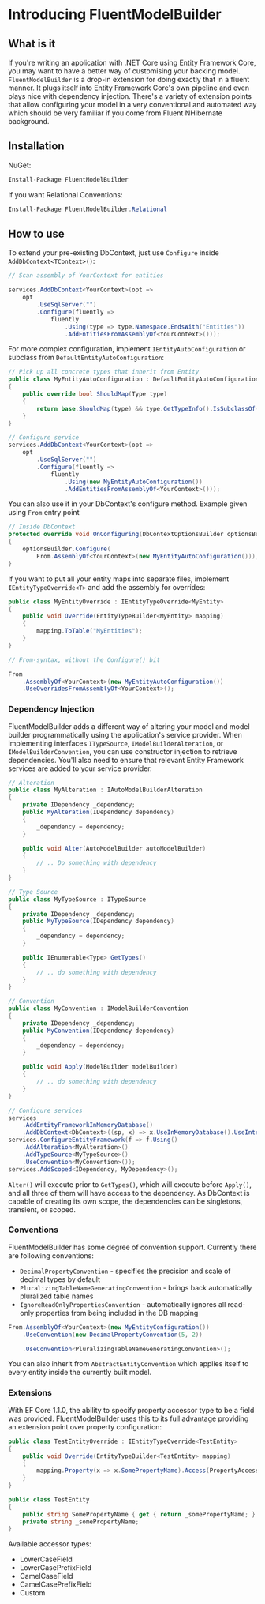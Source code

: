 # Introducing FluentModelBuilder

## What is it
If you're writing an application with .NET Core using Entity Framework Core, you may want to have a better way of customising your backing model. `FluentModelBuilder` is a drop-in extension for doing exactly that in a fluent manner. It plugs itself into Entity Framework Core's own pipeline and even plays nice with dependency injection. There's a variety of extension points that allow configuring your model in a very conventional and automated way which should be very familiar if you come from Fluent NHibernate background.

## Installation
NuGet:
```c#
Install-Package FluentModelBuilder
```

If you want Relational Conventions:
```c#
Install-Package FluentModelBuilder.Relational
```

## How to use
To extend your pre-existing DbContext, just use `Configure` inside `AddDbContext<TContext>()`:

```c#
// Scan assembly of YourContext for entities

services.AddDbContext<YourContext>(opt => 
    opt
        .UseSqlServer("")
        .Configure(fluently => 
            fluently
                .Using(type => type.Namespace.EndsWith("Entities"))
                .AddEntitiesFromAssemblyOf<YourContext>()));
```

For more complex configuration, implement `IEntityAutoConfiguration` or subclass from `DefaultEntityAutoConfiguration`:

```c#
// Pick up all concrete types that inherit from Entity
public class MyEntityAutoConfiguration : DefaultEntityAutoConfiguration
{
    public override bool ShouldMap(Type type)
    {
        return base.ShouldMap(type) && type.GetTypeInfo().IsSubclassOf(typeof(Entity));
    }
}

// Configure service
services.AddDbContext<YourContext>(opt => 
    opt
        .UseSqlServer("")
        .Configure(fluently =>
            fluently
                .Using(new MyEntityAutoConfiguration())
                .AddEntitiesFromAssemblyOf<YourContext>()));
```

You can also use it in your DbContext's configure method. Example given using `From` entry point

```c#
// Inside DbContext
protected override void OnConfiguring(DbContextOptionsBuilder optionsBuilder)
{
    optionsBuilder.Configure(
        From.AssemblyOf<YourContext>(new MyEntityAutoConfiguration()));
}
```

If you want to put all your entity maps into separate files, implement `IEntityTypeOverride<T>` and add the assembly for overrides:

```c#
public class MyEntityOverride : IEntityTypeOverride<MyEntity>
{
    public void Override(EntityTypeBuilder<MyEntity> mapping)
    {
        mapping.ToTable("MyEntities");
    }
}

// From-syntax, without the Configure() bit

From
    .AssemblyOf<YourContext>(new MyEntityAutoConfiguration())
    .UseOverridesFromAssemblyOf<YourContext>();

```

### Dependency Injection

FluentModelBuilder adds a different way of altering your model and model builder programmatically using the application's service provider. When implementing interfaces `ITypeSource`, `IModelBuilderAlteration`, or `IModelBuilderConvention`, you can use constructor injection to retrieve dependencies. You'll also need to ensure that relevant Entity Framework services are added to your service provider.

```c#
// Alteration
public class MyAlteration : IAutoModelBuilderAlteration
{
    private IDependency _dependency;
    public MyAlteration(IDependency dependency)
    {
        _dependency = dependency;
    }

    public void Alter(AutoModelBuilder autoModelBuilder)
    {
        // .. Do something with dependency
    }
}

// Type Source
public class MyTypeSource : ITypeSource
{
    private IDependency _dependency;
    public MyTypeSource(IDependency dependency)
    {
        _dependency = dependency;
    }

    public IEnumerable<Type> GetTypes()
    {
        // .. do something with dependency
    }
}

// Convention
public class MyConvention : IModelBuilderConvention
{
    private IDependency _dependency;
    public MyConvention(IDependency dependency)
    {
        _dependency = dependency;
    }

    public void Apply(ModelBuilder modelBuilder)
    {
        // .. do something with dependency
    }
}

// Configure services
services
    .AddEntityFrameworkInMemoryDatabase()
    .AddDbContext<DbContext>((sp, x) => x.UseInMemoryDatabase().UseInternalServiceProvider(sp));
services.ConfigureEntityFramework(f => f.Using()
    .AddAlteration<MyAlteration>()
    .AddTypeSource<MyTypeSource>()
    .UseConvention<MyConvention>());
services.AddScoped<IDependency, MyDependency>();
```

`Alter()` will execute prior to `GetTypes()`, which will execute before `Apply()`, and all three of them will have access to the dependency. As DbContext is capable of creating its own scope, the dependencies can be singletons, transient, or scoped.

### Conventions
FluentModelBuilder has some degree of convention support. Currently there are following conventions:

* `DecimalPropertyConvention` - specifies the precision and scale of decimal types by default
* `PluralizingTableNameGeneratingConvention` - brings back automatically pluralized table names
* `IgnoreReadOnlyPropertiesConvention` - automatically ignores all read-only properties from being included in the DB mapping


```c#
From.AssemblyOf<YourContext>(new MyEntityConfiguration())
    .UseConvention(new DecimalPropertyConvention(5, 2))

    .UseConvention<PluralizingTableNameGeneratingConvention>();
```

You can also inherit from `AbstractEntityConvention` which applies itself to every entity inside the currently built model.

### Extensions

With EF Core 1.1.0, the ability to specify property accessor type to be a field was provided. FluentModelBuilder uses this to its full advantage providing an extension point over property configuration:

```c#
public class TestEntityOverride : IEntityTypeOverride<TestEntity>
{
    public void Override(EntityTypeBuilder<TestEntity> mapping)
    {
        mapping.Property(x => x.SomePropertyName).Access(PropertyAccessor.CamelCasePrefixField);
    }
}

public class TestEntity
{
    public string SomePropertyName { get { return _somePropertyName; } set { _somePropertyName = value; } }
    private string _somePropertyName;
}
```

Available accessor types:

* LowerCaseField
* LowerCasePrefixField
* CamelCaseField
* CamelCasePrefixField
* Custom

